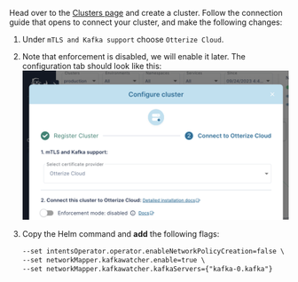 Head over to the [Clusters page](https://app.otterize.com/clusters) and create a cluster.
Follow the connection guide that opens to connect your cluster, and make the following changes:

1. Under `mTLS and Kafka support` choose `Otterize Cloud`.
2. Note that enforcement is disabled, we will enable it later. The configuration tab should look like this:
![Cluster connection guide](/img/configure-cluster/connect-cluster-kafka-mtls-with-otterize-cloud.png)

3. Copy the Helm command and <b>add</b> the following flags:
   ```
   --set intentsOperator.operator.enableNetworkPolicyCreation=false \
   --set networkMapper.kafkawatcher.enable=true \
   --set networkMapper.kafkawatcher.kafkaServers={"kafka-0.kafka"}
   ```